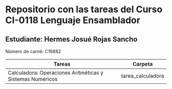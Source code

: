 # Repositorio con las tareas del Curso CI-0118 Lenguaje Ensamblador
## Estudiante: Hermes Josué Rojas Sancho
Número de carné: C16882

| **Tareas**                                                | **Carpeta**       | 
|-----------------------------------------------------------|-------------------|
| Calculadora: Operaciones Aritméticas y Sistemas Numéricos | tarea_calculadora |

